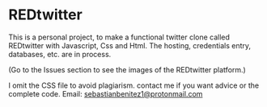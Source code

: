 # REDtwitter
This is a personal project, to make a functional twitter clone called REDtwitter with Javascript, Css and Html. The hosting, credentials entry, databases, etc. are in process. 

(Go to the Issues section to see the images of the REDtwitter platform.)

I omit the CSS file to avoid plagiarism. contact me if you want advice or the complete code. 
Email: sebastianbenitez1@protonmail.com
